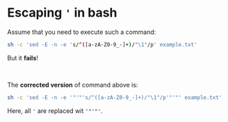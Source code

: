 # Escaping ``'`` in bash
Assume that you need to execute such a command:
```bash
sh -c 'sed -E -n -e 's/^([a-zA-Z0-9_-]+)/"\1"/p' example.txt'
```
But it **fails**!

<br>

The **corrected version** of command above is:
```bash
sh -c 'sed -E -n -e '"'"'s/^([a-zA-Z0-9_-]+)/"\1"/p'"'"' example.txt'
```
Here, all `'` are replaced wit ``'"'"'``.